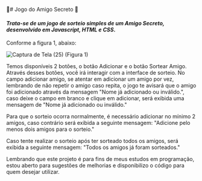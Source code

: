 🎲# Jogo do Amigo Secreto 🎲
#### _Trata-se de um jogo de sorteio simples de um Amigo Secreto, desenvolvido em Javascript, HTML e CSS_.

Conforme a figura 1, abaixo: 

![Captura de Tela (25)](https://github.com/user-attachments/assets/f78c8038-0d53-4abd-ae05-ba57661a7887)
(Figura 1)



Temos disponíveis 2 botões, o botão Adicionar e o botão Sortear Amigo. Através desses botões, você irá interagir com a interface de sorteio. No campo adicionar amigo, se atentar em adicionar um amigo por vez, lembrando de não repetir o amigo caso repita, o jogo te avisará que o amigo foi adicionado através da mensagem "Nome já adicionado ou inválido.", caso deixe o campo em branco e clique em adicionar, será exibida uma mensagem de "Nome já adicionado ou inválido."

Para que o sorteio ocorra normalmente, é necessário adicionar no mínimo 2 amigos, caso contrário será exibida a seguinte mensagem: "Adicione pelo menos dois amigos para o sorteio."

Caso tente realizar o sorteio após ter sorteado todos os amigos, será exibida a seguinte mensagem: "Todos os amigos já foram sorteados."

Lembrando que este projeto é para fins de meus estudos em programação, estou aberto para sugestões de melhorias e disponibilizo o código para quem desejar utilizar.
